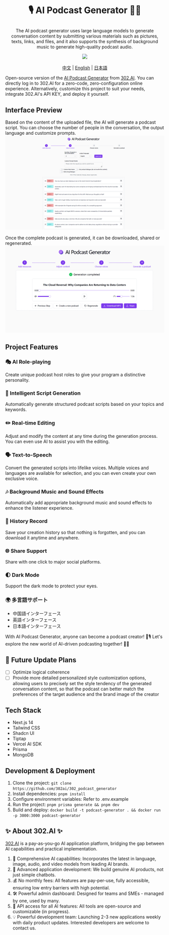 # <p align="center">🎙️ AI Podcast Generator 🚀✨</p>

<p align="center">The AI podcast generator uses large language models to generate conversation content by submitting various materials such as pictures, texts, links, and files, and it also supports the synthesis of background music to generate high-quality podcast audio.</p>

<p align="center"><a href="https://302.ai/tools/word/" target="blank"><img src="https://file.302ai.cn/gpt/imgs/github/302_badge.png" /></a></p >

<p align="center"><a href="README zh.md">中文</a> | <a href="README.md">English</a> | <a href="README_ja.md">日本語</a></p>


Open-source version of the [AI Podcast Generator](https://302.ai/tools/podcast/) from [302.AI](https://302.ai).
You can directly log in to 302.AI for a zero-code, zero-configuration online experience.
Alternatively, customize this project to suit your needs, integrate 302.AI's API KEY, and deploy it yourself.

## Interface Preview
Based on the content of the uploaded file, the AI will generate a podcast script. You can choose the number of people in the conversation, the output language and customize prompts.
![1. Select Materials](docs/播客英1.png)    

Once the complete podcast is generated, it can be downloaded, shared or regenerated.
![2. Adjust Content](docs/播客英2.png)

## Project Features
### 🎭 AI Role-playing
Create unique podcast host roles to give your program a distinctive personality.
### 📝 Intelligent Script Generation
Automatically generate structured podcast scripts based on your topics and keywords.
### ✏️ Real-time Editing
Adjust and modify the content at any time during the generation process. You can even use AI to assist you with the editing.
### 🗣️ Text-to-Speech
Convert the generated scripts into lifelike voices. Multiple voices and languages are available for selection, and you can even create your own exclusive voice.
### 🎶 Background Music and Sound Effects
Automatically add appropriate background music and sound effects to enhance the listener experience.
### 📜 History Record
Save your creation history so that nothing is forgotten, and you can download it anytime and anywhere.
### 🌐 Share Support
Share with one click to major social platforms.
### 🌓 Dark Mode
Support the dark mode to protect your eyes.
### 🌍 多言語サポート
- 中国語インターフェース
- 英語インターフェース
- 日本語インターフェース


With AI Podcast Generator, anyone can become a podcast creator! 🎉🎙️ Let's explore the new world of AI-driven podcasting together! 🌟🚀

## 🚩 Future Update Plans
- [ ] Optimize logical coherence
- [ ] Provide more detailed personalized style customization options, allowing users to precisely set the style tendency of the generated conversation content, so that the podcast can better match the preferences of the target audience and the brand image of the creator

## Tech Stack
- Next.js 14
- Tailwind CSS
- Shadcn UI
- Tiptap
- Vercel AI SDK
- Prisma
- MongoDB

## Development & Deployment
1. Clone the project: `git clone https://github.com/302ai/302_podcast_generator`
2. Install dependencies: `pnpm install`
3. Configure environment variables: Refer to .env.example
4. Run the project: `pnpm prisma generate && pnpm dev`
5. Build and deploy: `docker build -t podcast-generator . && docker run -p 3000:3000 podcast-generator`


## ✨ About 302.AI ✨
[302.AI](https://302.ai) is a pay-as-you-go AI application platform, bridging the gap between AI capabilities and practical implementation.
1. 🧠 Comprehensive AI capabilities: Incorporates the latest in language, image, audio, and video models from leading AI brands.
2. 🚀 Advanced application development: We build genuine AI products, not just simple chatbots.
3. 💰 No monthly fees: All features are pay-per-use, fully accessible, ensuring low entry barriers with high potential.
4. 🛠 Powerful admin dashboard: Designed for teams and SMEs - managed by one, used by many.
5. 🔗 API access for all AI features: All tools are open-source and customizable (in progress).
6. 💡 Powerful development team: Launching 2-3 new applications weekly with daily product updates. Interested developers are welcome to contact us.
